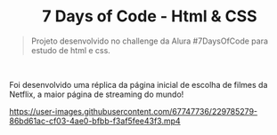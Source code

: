 <h1 align="center">7 Days of Code - Html & CSS  </h1> 

>Projeto desenvolvido no challenge da Alura #7DaysOfCode para estudo de html e css.  
</br> 

Foi desenvolvido uma réplica da página inicial de escolha de filmes da Netflix, a maior página de streaming do mundo! 

https://user-images.githubusercontent.com/67747736/229785279-86bd61ac-cf03-4ae0-bfbb-f3af5fee43f3.mp4


